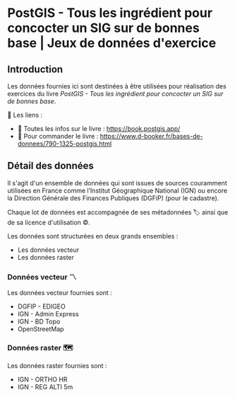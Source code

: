 # PostGIS - Tous les ingrédient pour concocter un SIG sur de bonnes base | Jeux de données d'exercice

## Introduction
Les données fournies ici sont destinées à être utilisées pour réalisation des exercices du livre _PostGIS - Tous les ingrédient pour concocter un SIG sur de bonnes base_.

🔗 Les liens :
- 📖 Toutes les infos sur le livre : <https://book.postgis.app/>
- 🛒 Pour commander le livre : <https://www.d-booker.fr/bases-de-donnees/790-1325-postgis.html>


## Détail des données
Il s'agit d'un ensemble de données qui sont issues de sources couramment utilisées en France comme l’Institut Géographique National (IGN) ou encore la Direction Générale des Finances Publiques (DGFiP) (pour le cadastre).

Chaque lot de données est accompagnée de ses métadonnées 🏷️ ainsi que de sa licence d'utilisation ©️.

Les données sont structurées en deux grands ensembles :
- Les données vecteur
- Les données raster

### Données vecteur 〽️
Les données vecteur fournies sont :
- DGFIP - EDIGEO
- IGN - Admin Express
- IGN - BD Topo
- OpenStreetMap

### Données raster 🗺️
Les données raster fournies sont :
- IGN - ORTHO HR
- IGN - REG ALTI 5m